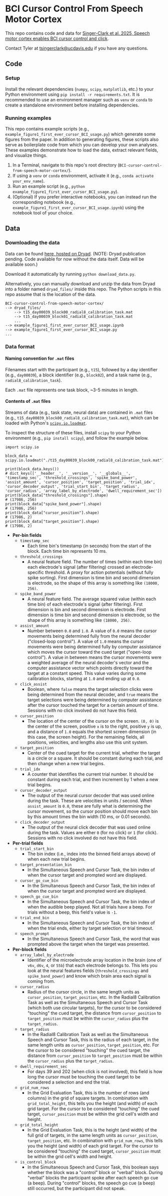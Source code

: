 # BCI Cursor Control From Speech Motor Cortex

This repo contains code and data for [Singer-Clark et al. 2025, Speech motor cortex enables BCI cursor control and click](https://doi.org/10.1088/1741-2552/add0e5).

Contact Tyler at tsingerclark@ucdavis.edu if you have any questions.

## Code

### Setup

Install the relevant dependencies (`numpy`, `scipy`, `matplotlib`, etc.) to your Python environment using `pip install -r requirements.txt`. It is recommended to use an environment manager such as `venv` or `conda` to create a standalone environment before installing dependencies.

### Running examples

This repo contains example scripts (e.g., `example_figure1_first_ever_cursor_BCI_usage.py`) which generate some figures from the paper. In addition to generating figures, these scripts also serve as boilerplate code from which you can develop your own analyses. These examples demonstrate how to load the data, extract relevant fields, and visualize things.

1. In a Terminal, navigate to this repo's root directory (`BCI-cursor-control-from-speech-motor-cortex/`).
2. If using a `venv` or `conda` environment, activate it (e.g., `conda activate your_env_name`).
3. Run an example script (e.g., `python example_figure1_first_ever_cursor_BCI_usage.py`).
4. (Optional) If you prefer interactive notebooks, you can instead run the corresponding notebook (e.g., `example_figure1_first_ever_cursor_BCI_usage.ipynb`) using the notebook tool of your choice.

## Data

### Downloading the data

Data can be found [here, hosted on Dryad](https://doi.org/10.5061/dryad.prr4xgxzq). (NOTE: Dryad publication pending. Code available for now without the data itself. Data will be available soon.)

Download it automatically by running `python download_data.py`.

Alternatively, you can manually download and unzip the data from Dryad into a folder named `dryad_files/` inside this repo. The Python scripts in this repo assume that is the location of the data.

```
BCI-cursor-control-from-speech-motor-cortex/
--> dryad_files/
    --> t15_day00039_block00_radial8_calibration_task.mat
    --> t15_day00039_block01_radial8_calibration_task.mat
    ...
--> example_figure1_first_ever_cursor_BCI_usage.ipynb
--> example_figure1_first_ever_cursor_BCI_usage.py
...
```

### Data format

#### Naming convention for `.mat` files

Filenames start with the participant (e.g., `t15`), followed by a day identifier (e.g., `day00039`), a block identifier (e.g., `block02`), and a task name (e.g., `radial8_calibration_task`).

Each `.mat` file represents one task block, ~3-5 minutes in length.

#### Contents of `.mat` files

Streams of data (e.g., task state, neural data) are contained in `.mat` files (e.g., `t15_day00039_block00_radial8_calibration_task.mat`), which can be loaded with Python's [`scipy.io.loadmat`](https://docs.scipy.org/doc/scipy/reference/generated/scipy.io.loadmat.html).

To inspect the structure of these files, install `scipy` to your Python environment (e.g., `pip install scipy`), and follow the example below.

```
import scipy.io

block_data = scipy.io.loadmat("./t15_day00039_block00_radial8_calibration_task.mat")

print(block_data.keys())
# dict_keys(['__header__', '__version__', '__globals__', 'timestamp_sec', 'threshold_crossings', 'spike_band_power', 'assist_amount', 'cursor_position', 'target_position', 'trial_idx', 'cursor_decoder_output', 'trial_start_bin', 'target_radius', 'cursor_radius', 'array_label_by_electrode', 'dwell_requirement_sec'])
print(block_data["threshold_crossings"].shape)
# (17986, 256)
print(block_data["spike_band_power"].shape)
# (17986, 256)
print(block_data["cursor_position"].shape)
# (17986, 2)
print(block_data["target_position"].shape)
# (17986, 2)
```

- **Per-bin fields**
  - `timestamp_sec`
    - Each time bin's timestamp (in seconds) from the start of the block. Each time bin represents 10 ms.
  - `threshold_crossings`
    - A neural feature field. The number of times (within each time bin) each electrode's signal (after filtering) crossed an electrode-specific threshold. A proxy for action potentials (without fully spike sorting). First dimension is time bin and second dimension is electrode, so the shape of this array is something like `(18000, 256)`.
  - `spike_band_power`
    - A neural feature field. The average squared value (within each time bin) of each electrode's signal (after filtering). First dimension is bin and second dimension is electrode. First dimension is time bin and second dimension is electrode, so the shape of this array is something like `(18000, 256)`.
  - `assist_amount`
    - Number between `0.0` and `1.0`. A value of `0.0` means the cursor movements being determined fully from the neural decoder ("closed-loop control"). A value of `1.0` means the cursor movements were being determined fully by computer assistance which moves the cursor toward the cued target ("open-loop control"). A value in between means the cursor movements were a weighted average of the neural decoder's vector and the computer assistance vector which points directly toward the target at a constant speed. This value varies during some calibration blocks, starting at `1.0` and ending up at `0.0`.
  - `click_assist`
    - Boolean, where `false` means the target selection clicks were being determined from the neural decoder, and `true` means the target selections were being determined by computer assistance after the cursor touched the target for a certain amount of time. Sessions with no click involved do not have this field.
  - `cursor_position`
    - The location of the center of the cursor on the screen. `(0, 0)` is the center of the screen, positive `x` is to the right, positive `y` is up, and a distance of `1.0` equals the shortest screen dimension (in this case, the screen height). For the remaining fields, all positions, velocities, and lengths also use this unit system.
  - `target_position`
    - Center of the cued target for the current trial, whether the target is a circle or a square. It should be constant during each trial, and then change when a new trial begins.
  - `trial_idx`
    - A counter that identifies the current trial number. It should be constant during each trial, and then increment by 1 when a new trial begins.
  - `cursor_decoder_output`
    - The output of the neural cursor decoder that was used online during the task. These are velocities in units / second. When `assist_amount` is `0.0`, these are fully what is determining the cursor movement, so the cursor position should move each bin by this amount times the bin width (10 ms, or 0.01 seconds).
  - `click_decoder_output`
    - The output of the neural click decoder that was used online during the task. Values are either `0` (for no click) or `1` (for click). Sessions with no click involved do not have this field.
- **Per-trial fields**
  - `trial_start_bin`
    - The bin index (i.e., index into the binned field arrays above) of when each new trial begins.
  - `target_presentation_bin`
    - In the Simultaneous Speech and Cursor Task, the bin index of when the cursor target and prompted word are displayed.
  - `cursor_go_cue_bin`
    - In the Simultaneous Speech and Cursor Task, the bin index of when the cursor target and prompted word are displayed.
  - `speech_go_cue_bin`
    - In the Simultaneous Speech and Cursor Task, the bin index of when the audible beep played. Not all trials have a beep. For trials without a beep, this field's value is `-1`.
  - `trial_end_bin`
    - In the Simultaneous Speech and Cursor Task, the bin index of when the trial ends, either by target selection or trial timeout.
  - `speech_prompt`
    - In the Simultaneous Speech and Cursor Task, the word that was prompted above the target when the target was presented.
- **Per-block fields**
  - `array_label_by_electrode`
    - Identifier of the microelectrode array location in the brain (one of `v6v`, `d6v`, `4`, or `55b`) that each electrode belongs to. This lets you look at the neural features fields (`threshold_crossings` and `spike_band_power`) and know which brain area each signal is coming from.
  - `cursor_radius`
    - Radius of the cursor circle, in the same length units as `cursor_position`, `target_position`, etc. In the Radial8 Calibration Task as well as the Simultaneous Speech and Cursor Task (which both use circular targets), for the cursor to be considered "touching" the cued target, the distance from `cursor_position` to `target_position` must be within the `cursor_radius` plus the `target_radius`.
  - `target_radius`
    - In the Radial8 Calibration Task as well as the Simultaneous Speech and Cursor Task, this is the radius of each target, in the same length units as `cursor_position`, `target_position`, etc. For the cursor to be considered "touching" the cued target, the distance from `cursor_position` to `target_position` must be within the `cursor_radius` plus the `target_radius`.
  - `dwell_requirement_sec`
    - For days 39 and 202 (when click is not involved), this field is how long the cursor must be touching the cued target to be considered a selection and end the trial.
  - `grid_num_rows`
    - In the Grid Evaluation Task, this is the number of rows (and columns) in the grid of square targets. In combination with `grid_total_height`, this tells you the height (and width) of each grid target. For the cursor to be considered "touching" the cued target, `cursor_position` must be within the grid cell's width and height.
  - `grid_total_height`
    - In the Grid Evaluation Task, this is the height (and width) of the full grid of targets, in the same length units as `cursor_position`, `target_position`, etc. In combination with `grid_num_rows`, this tells you the height (and width) of each grid target. For the cursor to be considered "touching" the cued target, `cursor_position` must be within the grid cell's width and height.
  - `is_control_block`
    - In the Simultaneous Speech and Cursor Task, this boolean says whether the block was a "control" block or "verbal" block. During "verbal" blocks the participant spoke after each speech go cue (a beep). During "control" blocks, the speech go cue (a beep) still occurred, but the participant did not speak.
